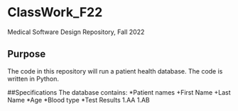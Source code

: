 # ClassWork_F22
Medical Software Design Repository, Fall 2022

## Purpose
The code in this repository will run a patient health database.
The code is written in Python.

##Specifications
The database contains:
*Patient names
    +First Name
    +Last Name
*Age
*Blood type
*Test Results
1.AA
1.AB
